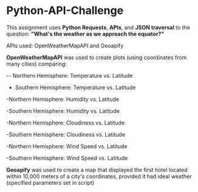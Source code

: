 # Python-API-Challenge


This assignment uses **Python Requests**, **APIs**, and **JSON traversal** to the question: **"What's the weather as we approach the equator?"**


APIs used: OpenWeatherMapAPI and Geoapify



**OpenWeatherMapAPI** was used to create plots (using coordinates from many cities) comparing: 

-- Northern Hemisphere: Temperature vs. Latitude

- Southern Hemisphere: Temperature vs. Latitude

-Northern Hemisphere: Humidity vs. Latitude

-Southern Hemisphere: Humidity vs. Latitude

-Northern Hemisphere: Cloudiness vs. Latitude

-Southern Hemisphere: Cloudiness vs. Latitude

-Northern Hemisphere: Wind Speed vs. Latitude

-Southern Hemisphere: Wind Speed vs. Latitude



**Geoapify** was used to create a map that displayed the first hotel located within 10,000 meters of a city's coordinates, provided it had ideal weather (specified parameters set in script)



